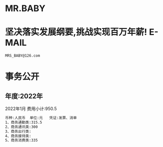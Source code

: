 MR.BABY
======
坚决落实发展纲要,挑战实现百万年薪!
E-MAIL
======

```bash
MRS_BABY@126.com
```

事务公开
======

年度:2022年
---

2022年1月 费用小计:950.5
```bash
币种:人民币  单位:元   凭证:发票、消单
1、商务通勤类:315.5
2、商务通讯类:300
3、商务出行类:
4、商务接待类:
5、商务消费类:335
```